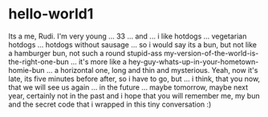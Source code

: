 # hello-world1
Its a me, Rudi. I'm very young ... 33 ... and ... i like hotdogs ... vegetarian hotdogs ... hotdogs without sausage ... so i would say its a bun, but not like a hamburger bun, not such a round stupid-ass my-version-of-the-world-is-the-right-one-bun ... it's more like a hey-guy-whats-up-in-your-hometown-homie-bun ... a horizontal one, long and thin and mysterious. Yeah, now it's late, its five minutes before after, so i have to go, but ... i think, that you now, that we will see us again ... in the future ... maybe tomorrow, maybe next year, certainly not in the past and i hope that you will remember me, my bun and the secret code that i wrapped in this tiny conversation :)
